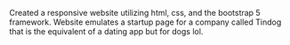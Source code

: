 Created a responsive website utilizing html, css, and the bootstrap 5 framework. Website emulates a startup page for a company called Tindog that is the equivalent of a dating app but for dogs lol.

